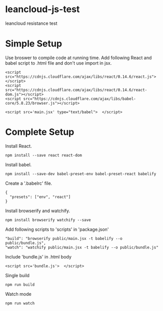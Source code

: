 # leancloud-js-test
leancloud resistance test

# Simple Setup

Use broswer to compile code at running time.
Add following React and babel script to .html file and don't use import in jsx.

```  
<script src="https://cdnjs.cloudflare.com/ajax/libs/react/0.14.6/react.js"></script>
<script src="https://cdnjs.cloudflare.com/ajax/libs/react/0.14.6/react-dom.js"></script>
<script src="https://cdnjs.cloudflare.com/ajax/libs/babel-core/5.8.23/browser.js"></script>
```

```
<script src='main.jsx' type="text/babel">  </script>
```


# Complete Setup

Install React.

```
npm install --save react react-dom
```

Install babel.

```
npm install --save-dev babel-preset-env babel-preset-react babelify
```

Create a '.babelrc' file.
```
{
  "presets": ["env", "react"]
}
```

Install browserify and watchify.
```
npm install browserify watchify --save
```

Add following scripts to 'scripts' in 'package.json'
```
"build": "browserify public/main.jsx -t babelify --o public/bundle.js",
"watch": "watchify public/main.jsx -t babelify --o public/bundle.js"
```

Include 'bundle.js' in .html body
```
<script src='bundle.js'>  </script>
```

Single build
```
npm run build
```

Watch mode
```
npm run watch
```